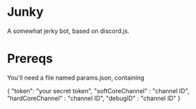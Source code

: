 # Junky

A somewhat jerky bot, based on discord.js.


# Prereqs

You'll need a file named params.json, containing   

{
  "token": "your secret token",
  "softCoreChannel" : "channel ID",
  "hardCoreChannel" : "channel ID",
  "debugID" : "channel ID"
}
